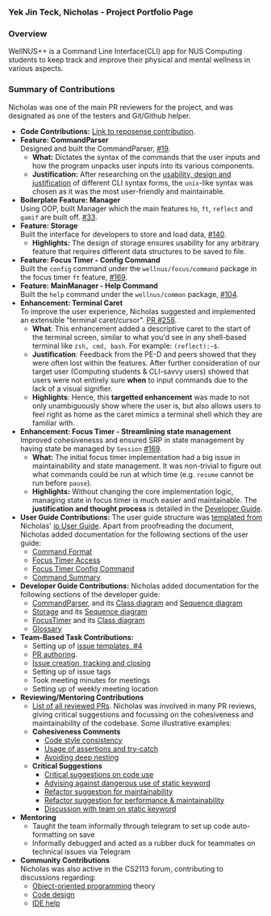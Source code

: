 ### Yek Jin Teck, Nicholas - Project Portfolio Page

### Overview
WellNUS++ is a Command Line Interface(CLI) app for NUS Computing students to keep track and improve their physical and
mental wellness in various aspects.  

### Summary of Contributions
Nicholas was one of the main PR reviewers for the project, and was designated as one of the testers and
Git/Github helper.
- **Code Contributions:** [Link to reposense contribution](https://nus-cs2113-ay2223s2.github.io/tp-dashboard/?search=&sort=groupTitle&sortWithin=title&timeframe=commit&mergegroup=&groupSelect=groupByRepos&breakdown=true&checkedFileTypes=docs~functional-code~test-code~other&since=2023-02-17&tabOpen=true&tabType=authorship&tabAuthor=nichyjt&tabRepo=AY2223S2-CS2113-T12-4%2Ftp%5Bmaster%5D&authorshipIsMergeGroup=false&authorshipFileTypes=docs~functional-code~test-code&authorshipIsBinaryFileTypeChecked=false&authorshipIsIgnoredFilesChecked=false).  
- **Feature: CommandParser**  
  Designed and built the CommandParser,
  [#19](https://github.com/AY2223S2-CS2113-T12-4/tp/pull/19).   
  - **What:** Dictates the syntax of the commands that the user inputs
  and how the program unpacks user inputs into its various components.  
  - **Justification:** After researching on the 
  [usability, design and justification](https://ay2223s2-cs2113-t12-4.github.io/tp/DeveloperGuide.html#design-considerations-1)
  of different CLI syntax forms, the `unix`-like syntax was chosen as it was the most user-friendly and maintainable. 
- **Boilerplate Feature: Manager**  
  Using OOP, built Manager which the main features
  `hb`, `ft`, `reflect` and `gamif` are built off.
  [ #33](https://github.com/AY2223S2-CS2113-T12-4/tp/pull/33).  
- **Feature: Storage**  
  Built the interface for developers to store and load data,
  [#140](https://github.com/AY2223S2-CS2113-T12-4/tp/pull/140).  
  - **Highlights:** The design of storage ensures usability for any arbitrary feature
  that requires different data structures to be saved to file.
- **Feature: Focus Timer - Config Command**  
  Built the `config` command under the `wellnus/focus/command` package in the focus timer `ft` feature,
[#169](https://github.com/AY2223S2-CS2113-T12-4/tp/pull/169).
- **Feature: MainManager - Help Command**  
  Built the `help` command under the `wellnus/common` package,
  [#104](https://github.com/AY2223S2-CS2113-T12-4/tp/pull/104).
- **Enhancement: Terminal Caret**  
To improve the user experience, Nicholas suggested and implemented an extensible "terminal caret/cursor".
[PR #258](https://github.com/AY2223S2-CS2113-T12-4/tp/pull/258).  
  - **What**: This enhancement added a descriptive caret to the start of the terminal screen,
  similar to what you'd see in any shell-based terminal like `zsh, cmd, bash`.
    For example: `(reflect):~$`.  
  - **Justification**:  Feedback from the PE-D and peers showed that 
  they were often lost within the features.
  After further consideration of our target user (Computing students & CLI-savvy users)
  showed that users were not entirely sure **when** to input commands
  due to the lack of a visual signifier.
  - **Highlights**: Hence, this **targetted enhancement** was made to not only unambiguously
  show where the user is, but also allows users to feel right as home as the caret
  mimics a terminal shell which they are familiar with.
- **Enhancement: Focus Timer - Streamlining state management**  
  Improved cohesivenesss and ensured SRP in state management by having state be managed by `Session` [#169](https://github.com/AY2223S2-CS2113-T12-4/tp/pull/169).
  - **What:** The initial focus timer implementation had a big issue in maintainability and state management. 
  It was non-trivial to figure out what commands could be run at which time (e.g. `resume` cannot be run before `pause`).
  - **Highlights:** Without changing the core implementation logic, managing state in 
  focus timer is much easier and maintainable. 
  The **justification and thought process** is detailed in the
  [Developer Guide](https://ay2223s2-cs2113-t12-4.github.io/tp/DeveloperGuide.html#focus-timer-implementation).
- **User Guide Contributions:**
  The user guide structure was [templated from](https://github.com/AY2223S2-CS2113-T12-4/tp/pull/108#issue-1627844297)
  Nicholas' [ip User Guide](https://nichyjt.github.io/ip/). 
  Apart from proofreading the document, Nicholas added documentation for the following sections of the user guide:
    - [Command Format](https://ay2223s2-cs2113-t12-4.github.io/tp/UserGuide.html#command-format)
    - [Focus Timer Access](https://ay2223s2-cs2113-t12-4.github.io/tp/UserGuide.html#ft---accessing-focus-timer-feature)
    - [Focus Timer Config Command](https://ay2223s2-cs2113-t12-4.github.io/tp/UserGuide.html#configure-the-timer-config)
    - [Command Summary](https://ay2223s2-cs2113-t12-4.github.io/tp/UserGuide.html#command-summary)
- **Developer Guide Contributions:**
  Nicholas added documentation for the following sections of the developer guide:
  - [CommandParser](https://ay2223s2-cs2113-t12-4.github.io/tp/DeveloperGuide.html#commandparser-component), and
  its [Class diagram](https://ay2223s2-cs2113-t12-4.github.io/tp/diagrams/CommandParserClass.png) and
    [Sequence diagram](https://ay2223s2-cs2113-t12-4.github.io/tp/diagrams/CommandParserSequence.png)
  - [Storage](https://ay2223s2-cs2113-t12-4.github.io/tp/DeveloperGuide.html#storage)
   and its [Sequence diagram](https://ay2223s2-cs2113-t12-4.github.io/tp/diagrams/StorageSequence-Saving_Data__Emphasis_on_Storage_Subroutine_.png)
  - [FocusTimer](https://ay2223s2-cs2113-t12-4.github.io/tp/DeveloperGuide.html#focus-timer-component)
   and its [Class diagram](https://ay2223s2-cs2113-t12-4.github.io/tp/diagrams/FocusTimerClassDiagram.png)
  - [Glossary](https://ay2223s2-cs2113-t12-4.github.io/tp/DeveloperGuide.html#glossary)
- **Team-Based Task Contributions:**
  - Setting up of [issue templates, #4](https://github.com/AY2223S2-CS2113-T12-4/tp/pull/4)
  - [PR authoring](https://github.com/AY2223S2-CS2113-T12-4/tp/pulls?q=author%3Anichyjt+).
  - [Issue creation, tracking and closing](https://github.com/AY2223S2-CS2113-T12-4/tp/issues?q=is%3Aissue+involves%3Anichyjt)
  - Setting up of issue tags
  - Took meeting minutes for meetings
  - Setting up of weekly meeting location
- **Reviewing/Mentoring Contributions**
  - [List of all reviewed PRs](https://github.com/AY2223S2-CS2113-T12-4/tp/pulls?q=is%3Apr+reviewed-by%3Anichyjt).
    Nicholas was involved in many PR reviews, giving critical suggestions and
    focussing on the cohesiveness and maintainability of
    the codebase. Some illustrative examples:
  - **Cohesiveness Comments**
    - [Code style consistency](https://github.com/AY2223S2-CS2113-T12-4/tp/pull/65#discussion_r1134946097)
    - [Usage of assertions and try-catch](https://github.com/AY2223S2-CS2113-T12-4/tp/pull/76#discussion_r1136795952)
    - [Avoiding deep nesting](https://github.com/AY2223S2-CS2113-T12-4/tp/pull/155#discussion_r1144643398)
  - **Critical Suggestions**
    - [Critical suggestions on code use](https://github.com/AY2223S2-CS2113-T12-4/tp/pull/27#discussion_r1131190083)
    - [Advising against dangerous use of static keyword](https://github.com/AY2223S2-CS2113-T12-4/tp/pull/35#discussion_r1133057443)
    - [Refactor suggestion for maintainability](https://github.com/AY2223S2-CS2113-T12-4/tp/pull/155#discussion_r1144648259)
    - [Refactor suggestion for performance & maintainability](https://github.com/AY2223S2-CS2113-T12-4/tp/pull/155#discussion_r1144683078)
    - [Discussion with team on static keyword](https://github.com/AY2223S2-CS2113-T12-4/tp/issues/85#issuecomment-1471569085)
- **Mentoring** 
  - Taught the team informally through telegram to set up code auto-formatting on save
  - Informally debugged and acted as a rubber duck for teammates on technical issues via Telegram
- **Community Contributions**  
Nicholas was also active in the CS2113 forum, contributing to discussions regarding:  
  - [Object-oriented programming](https://github.com/nus-cs2113-AY2223S2/forum/issues/24#issuecomment-1417417500)
  theory
  - [Code design](https://github.com/nus-cs2113-AY2223S2/forum/issues/34#issuecomment-1463563460)
  - [IDE help](https://github.com/nus-cs2113-AY2223S2/forum/issues/34#issuecomment-1463563460)
